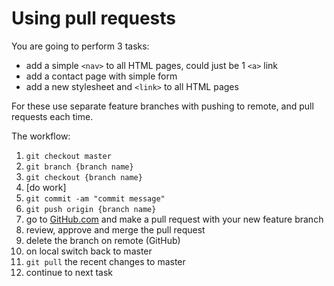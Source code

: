 # Using pull requests

You are going to perform 3 tasks:

- add a simple `<nav>` to all HTML pages, could just be 1 `<a>` link
- add a contact page with simple form
- add a new stylesheet and `<link>` to all HTML pages

For these use separate feature branches with pushing to remote, and pull requests each time.

The workflow:

1) `git checkout master`
1) `git branch {branch name}`
1) `git checkout {branch name}`
1) [do work]
1) `git commit -am "commit message"`
1) `git push origin {branch name}`
1) go to [GitHub.com](https://github.com/) and make a pull request with your new feature branch
1) review, approve and merge the pull request
1) delete the branch on remote (GitHub)
1) on local switch back to master
1) `git pull` the recent changes to master
1) continue to next task